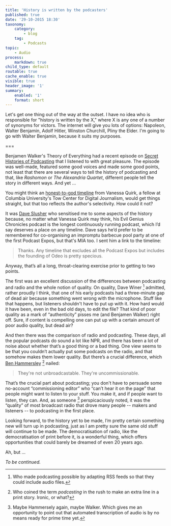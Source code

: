 ```yaml
---
title: 'History is written by the podcasters'
published: true
date: '29-10-2015 18:30'
taxonomy:
    category:
        - blog
    tag:
        - Podcasts
topic:
    - Audio
process:
    markdown: true
child_type: default
routable: true
cache_enable: true
visible: true
header_image: '1'
summary:
    enabled: '1'
    format: short
---
```


Let's  get one thing out of the way at the outset. I have no idea who is responsible for "history is written by the X," where X is any one of a number of synonyms for victors. The internet will give you lots of options: Napoleon, Walter Benjamin, Adolf Hitler, Winston Churchill, Pliny the Elder. I'm going to go with Walter Benjamin, because it suits my purposes.

===

Benjamen Walker's Theory of Everything had a recent episode on [Secret Histories of Podcasting](http://toe.prx.org/2015/10/secret-histories-of-podcasting/) that I listened to with great pleasure. The episode was well-made, featured some good voices and made some good points, not least that there are several ways to tell the history of podcasting and that, like _Rashomon_ or _The Alexandria Quartet_, different people tell the story in different ways. And yet ...

You might think an [honest-to-god timeline](http://cdn.knightlab.com/libs/timeline3/latest/embed/index.html?source=1PCTbosxqjGWzq2p84zxqAqAY4rVBjsHJlgFPJUEHR-Q&font=Default&lang=en&initial_zoom=2&height=650) from Vanessa Quirk, a fellow at Columbia University's Tow Center for Digital Journalism, would get things straight, but that too reflects the author's selectivity. How could it not?

It was [Dave Slusher](http://evilgeniuschronicles.org/) who sensitised me to some aspects of the history because, no matter what Vanessa Quirk may think, his Evil Genius Chronicles podcast is the longest continuously running podcast, which I’d say deserves a place on any timeline. Dave says he’d prefer to be remembered for co-organising an impromptu barbecue pool party at one of the first Podcast Expos, but that's MIA too. I sent him a link to the timeline:

> Thanks. Any timeline that excludes all the Podcast Expos but includes the founding of Odeo is pretty specious.

Anyway, that’s all a long, throat-clearing exercise prior to getting to two points.

The first was an excellent discussion of the differences between podcasting and radio and the whole notion of quality. On quality, Dave Winer [^2] admitted, rather proudly I think, that one of his early podcasts had a three-minute gap of dead air because something went wrong with the microphone. Stuff like that happens, but listeners shouldn't have to put up with it. How hard would it have been, even in the bad old days, to edit the file? That kind of poor quality as a mark of “authenticity” pisses me (and Benjamen Walker) right off. Sure, if content is compelling one can put up with a certain amount of poor audio quality, but dead air?

[^2]: Who made podcasting possible by adapting RSS feeds so that they could include audio files.

And then there was the comparison of radio and podcasting. These days, all the popular podcasts do sound a lot like NPR, and there has been a lot of noise about whether that’s a good thing or a bad thing. One view seems to be that you couldn’t actually put some podcasts on the radio, and that somehow makes them lower quality. But there’s a crucial difference, which [Ben Hammersley](http://www.benhammersley.com/) [^3] nailed:

> They're not unbroadcastable. They're uncommissionable.

[^3]: Who coined the term _podcasting_ in the rush to make an extra line in a print story. Ironic, or what?

That’s the crucial part about podcasting; you don't have to persuade some no-account “commissioning editor” who “can’t hear it on the page” that people might want to listen to your stuff. You make it, and if people want to listen, they can. And, as someone [^1] perspicaciously noted, it was the “quality” of most broadcast radio that drove many people -- makers and listeners -- to podcasting in the first place.

Looking forward, to the history yet to be made, I’m pretty certain something new will turn up in podcasting, just as I am pretty sure the same old stuff will continue to be made. The democratisation of radio, like the democratisation of print before it, is a wonderful thing, which offers opportunities that could barely be dreamed of even 20 years ago.

[^1]: Maybe Hammersely again, maybe Walker. Which gives me an opportunity to point out that automated transcription of audio is by no means ready for prime time yet.

Ah, but ...

_To be continued._